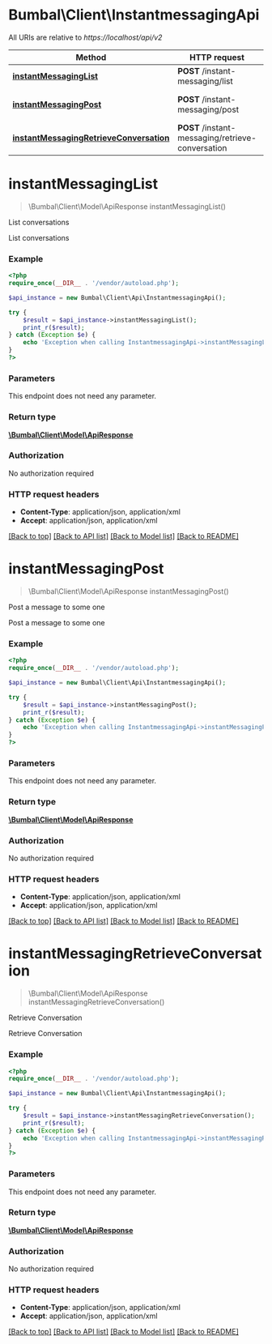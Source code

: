 # Bumbal\Client\InstantmessagingApi

All URIs are relative to *https://localhost/api/v2*

Method | HTTP request | Description
------------- | ------------- | -------------
[**instantMessagingList**](InstantmessagingApi.md#instantMessagingList) | **POST** /instant-messaging/list | List conversations
[**instantMessagingPost**](InstantmessagingApi.md#instantMessagingPost) | **POST** /instant-messaging/post | Post a message to some one
[**instantMessagingRetrieveConversation**](InstantmessagingApi.md#instantMessagingRetrieveConversation) | **POST** /instant-messaging/retrieve-conversation | Retrieve Conversation


# **instantMessagingList**
> \Bumbal\Client\Model\ApiResponse instantMessagingList()

List conversations

List conversations

### Example
```php
<?php
require_once(__DIR__ . '/vendor/autoload.php');

$api_instance = new Bumbal\Client\Api\InstantmessagingApi();

try {
    $result = $api_instance->instantMessagingList();
    print_r($result);
} catch (Exception $e) {
    echo 'Exception when calling InstantmessagingApi->instantMessagingList: ', $e->getMessage(), PHP_EOL;
}
?>
```

### Parameters
This endpoint does not need any parameter.

### Return type

[**\Bumbal\Client\Model\ApiResponse**](../Model/ApiResponse.md)

### Authorization

No authorization required

### HTTP request headers

 - **Content-Type**: application/json, application/xml
 - **Accept**: application/json, application/xml

[[Back to top]](#) [[Back to API list]](../../README.md#documentation-for-api-endpoints) [[Back to Model list]](../../README.md#documentation-for-models) [[Back to README]](../../README.md)

# **instantMessagingPost**
> \Bumbal\Client\Model\ApiResponse instantMessagingPost()

Post a message to some one

Post a message to some one

### Example
```php
<?php
require_once(__DIR__ . '/vendor/autoload.php');

$api_instance = new Bumbal\Client\Api\InstantmessagingApi();

try {
    $result = $api_instance->instantMessagingPost();
    print_r($result);
} catch (Exception $e) {
    echo 'Exception when calling InstantmessagingApi->instantMessagingPost: ', $e->getMessage(), PHP_EOL;
}
?>
```

### Parameters
This endpoint does not need any parameter.

### Return type

[**\Bumbal\Client\Model\ApiResponse**](../Model/ApiResponse.md)

### Authorization

No authorization required

### HTTP request headers

 - **Content-Type**: application/json, application/xml
 - **Accept**: application/json, application/xml

[[Back to top]](#) [[Back to API list]](../../README.md#documentation-for-api-endpoints) [[Back to Model list]](../../README.md#documentation-for-models) [[Back to README]](../../README.md)

# **instantMessagingRetrieveConversation**
> \Bumbal\Client\Model\ApiResponse instantMessagingRetrieveConversation()

Retrieve Conversation

Retrieve Conversation

### Example
```php
<?php
require_once(__DIR__ . '/vendor/autoload.php');

$api_instance = new Bumbal\Client\Api\InstantmessagingApi();

try {
    $result = $api_instance->instantMessagingRetrieveConversation();
    print_r($result);
} catch (Exception $e) {
    echo 'Exception when calling InstantmessagingApi->instantMessagingRetrieveConversation: ', $e->getMessage(), PHP_EOL;
}
?>
```

### Parameters
This endpoint does not need any parameter.

### Return type

[**\Bumbal\Client\Model\ApiResponse**](../Model/ApiResponse.md)

### Authorization

No authorization required

### HTTP request headers

 - **Content-Type**: application/json, application/xml
 - **Accept**: application/json, application/xml

[[Back to top]](#) [[Back to API list]](../../README.md#documentation-for-api-endpoints) [[Back to Model list]](../../README.md#documentation-for-models) [[Back to README]](../../README.md)

